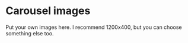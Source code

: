 Carousel images
===============

Put your own images here. I recommend 1200x400, but you can choose something else too.
